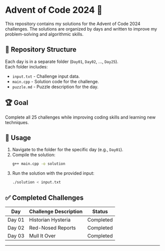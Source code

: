 
# Advent of Code 2024 🎄

This repository contains my solutions for the Advent of Code 2024 challenges. The solutions are organized by days and written to improve my problem-solving and algorithmic skills.

## 📂 Repository Structure

Each day is in a separate folder (`Day01`, `Day02`, ..., `Day25`).  
Each folder includes:
- `input.txt` - Challenge input data.
- `main.cpp` - Solution code for the challenge.
- `puzzle.md` - Puzzle description for the day.

## 🏆 Goal

Complete all 25 challenges while improving coding skills and learning new techniques.

## 🚀 Usage

1. Navigate to the folder for the specific day (e.g., `Day01`).
2. Compile the solution:
   ```bash
   g++ main.cpp -o solution
   ```
3. Run the solution with the provided input:
   ```bash
   ./solution < input.txt
   ```

## ✅ Completed Challenges

| Day   | Challenge Description | Status    |
|-------|------------------------|-----------|
| Day 01 | Historian Hysteria    | Completed |
| Day 02 | Red-Nosed Reports     | Completed |
| Day 03 | Mull It Over          | Completed |

---